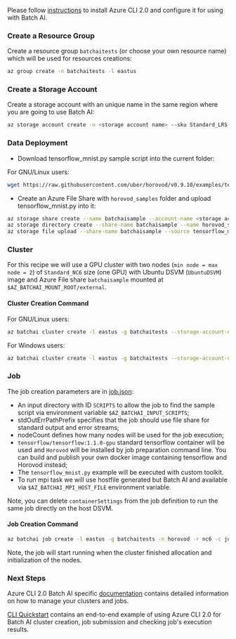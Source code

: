 Please follow [instructions](/documentation/using-azure-cli-20.md) to install Azure CLI 2.0 and configure it for using with Batch AI.

### Create a Resource Group

Create a resource group ```batchaitests``` (or choose your own resource name) which will be used for resources creations:

```sh
az group create -n batchaitests -l eastus
```

### Create a Storage Account

Create a storage account with an unique name in the same region where you are going to use Batch AI:

```sh
az storage account create -n <storage account name> --sku Standard_LRS -l eastus -g batchaitests
```

### Data Deployment

- Download tensorflow_mnist.py sample script into the current folder:

For GNU/Linux users:

```sh
wget https://raw.githubusercontent.com/uber/horovod/v0.9.10/examples/tensorflow_mnist.py
```

- Create an Azure File Share with `horovod_samples` folder and upload tensorflow_mnist.py into it:

```sh
az storage share create --name batchaisample --account-name <storage account name>
az storage directory create --share-name batchaisample --name horovod_samples --account-name <storage account name>
az storage file upload --share-name batchaisample --source tensorflow_mnist.py --path horovod_samples --account-name <storage account name>
```

### Cluster

For this recipe we will use a GPU cluster with two nodes (`min node = max node = 2`) of `Standard_NC6` size (one GPU)
with Ubuntu DSVM (```UbuntuDSVM```) image and Azure File share `batchaisample` mounted at `$AZ_BATCHAI_MOUNT_ROOT/external`.

#### Cluster Creation Command

For GNU/Linux users:

```sh
az batchai cluster create -l eastus -g batchaitests --storage-account-name <storage account name> -n nc6 -s Standard_NC6 --min 2 --max 2 --afs-name batchaisample --afs-mount-path external -u $USER -k ~/.ssh/id_rsa.pub
```

For Windows users:

```sh
az batchai cluster create -l eastus -g batchaitests --storage-account-name <storage account name> -n nc6 -s Standard_NC6 --min 2 --max 2 --afs-name batchaisample --afs-mount-path external -u <user_name> -p <password>
```

### Job

The job creation parameters are in [job.json](./job.json):

- An input directory with ID `SCRIPTS` to allow the job to find the sample script via environment variable `$AZ_BATCHAI_INPUT_SCRIPTS`;
- stdOutErrPathPrefix specifies that the job should use file share for standard output and error streams;
- nodeCount defines how many nodes will be used for the job execution;
- ```tensorflow/tensorflow:1.1.0-gpu``` standard tensorflow container will be used and ```Horovod``` will be installed by job preparation command line.
You can build and publish your own docker image containing tensorflow and Horovod instead;
- The ```tensorflow_mnist.py``` example will be executed with custom toolkit.
- To run mpi task we will use hostfile generated but Batch AI and available via ```$AZ_BATCHAI_MPI_HOST_FILE``` environment variable.

Note, you can delete ```containerSettings``` from the job definition to run the same job directly on the host DSVM.

#### Job Creation Command

```sh
az batchai job create -l eastus -g batchaitests -n horovod -r nc6 -c job.json
```

Note, the job will start running when the cluster finished allocation and initialization of the nodes.

### Next Steps

Azure CLI 2.0 Batch AI specific [documentation](/documentation/using-azure-cli-20.md) contains detailed information on
how to manage your clusters and jobs.

[CLI Quickstart](https://docs.microsoft.com/en-us/azure/batch-ai/quickstart-cli) contains an end-to-end example of using
Azure CLI 2.0 for Batch AI cluster creation, job submission and checking job's execution results.
